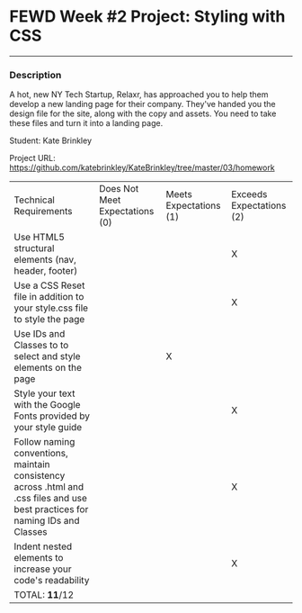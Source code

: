 # FEWD Week #2 Project: Styling with CSS

---


### Description


A hot, new NY Tech Startup, Relaxr, has approached you to help them develop a new landing page for their company. They've handed you the design file for the site, along with the copy and assets. You need to take these files and turn it into a landing page.

Student: Kate Brinkley

Project URL: https://github.com/katebrinkley/KateBrinkley/tree/master/03/homework


|                                                                                                                               |                                |                        |                          |
|-------------------------------------------------------------------------------------------------------------------------------|--------------------------------|------------------------|--------------------------|
| Technical Requirements                                                                                                        | Does Not Meet Expectations (0) | Meets Expectations (1) | Exceeds Expectations (2) |
| Use HTML5 structural elements (nav, header, footer)                                                                           |                                |                        |                  X        |
| Use a CSS Reset file in addition to your style.css file to style the page                                                     |                                |                       |                X          |
| Use IDs and Classes to to select and style elements on the page                                                               |                                |          X              |                          |
| Style your text with the Google Fonts provided by your style guide                                                            |                                |                       |          X                |
| Follow naming conventions, maintain consistency across .html and .css files and use best practices for naming IDs and Classes |                                |                       |   X                       |
| Indent nested elements to increase your code's readability                                                                    |                                |                       |                X          |
| TOTAL: __11__/12                                                                                                              |                                |                        |                          |

